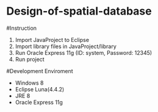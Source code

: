 # Design-of-spatial-database

#Instruction
1. Import JavaProject to Eclipse
2. Import library files in JavaProject/library
3. Run Oracle Express 11g (ID: system, Password: 12345)
4. Run project

#Development Enviroment
- Windows 8
- Eclipse Luna(4.4.2) 
- JRE 8
- Oracle Express 11g

